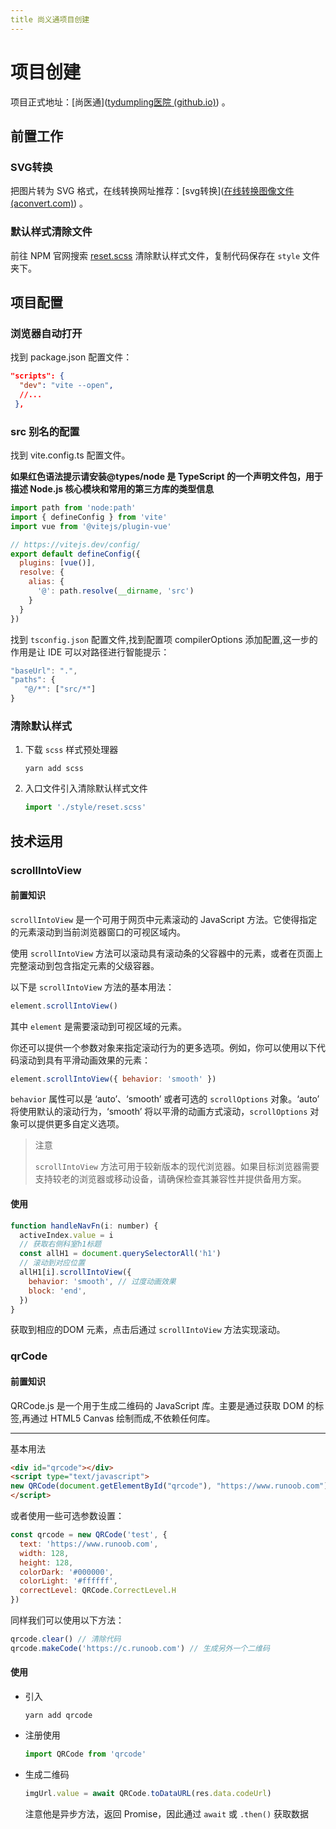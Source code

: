 ```yaml
---
title 尚义通项目创建
---
```


# 项目创建

项目正式地址：[尚医通]([tydumpling医院 (github.io)](http://tydumpling.github.io/doctor/)) 。

## 前置工作

### SVG转换

把图片转为 SVG 格式，在线转换网址推荐：[svg转换]([在线转换图像文件 (aconvert.com)](https://www.aconvert.com/cn/image/)) 。

### 默认样式清除文件

前往 NPM 官网搜索 [reset.scss](https://www.npmjs.com/package/reset.scss) 清除默认样式文件，复制代码保存在 `style` 文件夹下。

## 项目配置

### 浏览器自动打开

找到 package.json 配置文件：

```json
"scripts": {
  "dev": "vite --open",
  //...
 },
```

### src 别名的配置

找到 vite.config.ts 配置文件。

**如果红色语法提示请安装@types/node 是 TypeScript 的一个声明文件包，用于描述 Node.js 核心模块和常用的第三方库的类型信息**

```js
import path from 'node:path'
import { defineConfig } from 'vite'
import vue from '@vitejs/plugin-vue'

// https://vitejs.dev/config/
export default defineConfig({
  plugins: [vue()],
  resolve: {
    alias: {
      '@': path.resolve(__dirname, 'src')
    }
  }
})
```

找到 `tsconfig.json` 配置文件,找到配置项 compilerOptions 添加配置,这一步的作用是让 IDE 可以对路径进行智能提示：

```js
"baseUrl": ".",
"paths": {
   "@/*": ["src/*"]
}
```

### 清除默认样式

1. 下载 `scss` 样式预处理器

   ```
   yarn add scss
   ```

2. 入口文件引入清除默认样式文件

   ```js
   import './style/reset.scss'
   ```

## 技术运用

### scrollIntoView

#### 前置知识

`scrollIntoView` 是一个可用于网页中元素滚动的 JavaScript 方法。它使得指定的元素滚动到当前浏览器窗口的可视区域内。

使用 `scrollIntoView` 方法可以滚动具有滚动条的父容器中的元素，或者在页面上完整滚动到包含指定元素的父级容器。

以下是 `scrollIntoView` 方法的基本用法：

```js
element.scrollIntoView()
```

其中 `element` 是需要滚动到可视区域的元素。

你还可以提供一个参数对象来指定滚动行为的更多选项。例如，你可以使用以下代码滚动到具有平滑动画效果的元素：

```js
element.scrollIntoView({ behavior: 'smooth' })
```

`behavior` 属性可以是 ‘auto’、‘smooth’ 或者可选的 `scrollOptions` 对象。‘auto’ 将使用默认的滚动行为，‘smooth’ 将以平滑的动画方式滚动，`scrollOptions` 对象可以提供更多自定义选项。

> 注意
>
> `scrollIntoView` 方法可用于较新版本的现代浏览器。如果目标浏览器需要支持较老的浏览器或移动设备，请确保检查其兼容性并提供备用方案。

#### 使用

```js
function handleNavFn(i: number) {
  activeIndex.value = i
  // 获取右侧科室h1标题
  const allH1 = document.querySelectorAll('h1')
  // 滚动到对应位置
  allH1[i].scrollIntoView({
    behavior: 'smooth', // 过度动画效果
    block: 'end',
  })
}
```

获取到相应的DOM 元素，点击后通过 `scrollIntoView` 方法实现滚动。

### qrCode

#### 前置知识

QRCode.js 是一个用于生成二维码的 JavaScript 库。主要是通过获取 DOM 的标签,再通过 HTML5 Canvas 绘制而成,不依赖任何库。

------

基本用法

```html
<div id="qrcode"></div>
<script type="text/javascript">
new QRCode(document.getElementById("qrcode"), "https://www.runoob.com");  // 设置要生成二维码的链接
</script>
```

或者使用一些可选参数设置：

```js
const qrcode = new QRCode('test', {
  text: 'https://www.runoob.com',
  width: 128,
  height: 128,
  colorDark: '#000000',
  colorLight: '#ffffff',
  correctLevel: QRCode.CorrectLevel.H
})
```

同样我们可以使用以下方法：

```js
qrcode.clear() // 清除代码
qrcode.makeCode('https://c.runoob.com') // 生成另外一个二维码
```

#### 使用

- 引入

  ```
  yarn add qrcode
  ```

- 注册使用

  ```js
  import QRCode from 'qrcode'
  ```

- 生成二维码

  ```js
  imgUrl.value = await QRCode.toDataURL(res.data.codeUrl)
  ```

  注意他是异步方法，返回 Promise，因此通过 `await` 或 `.then()` 获取数据